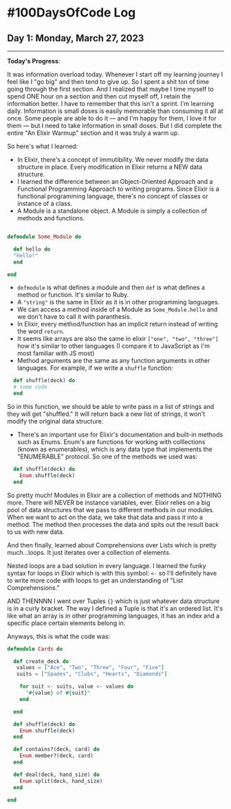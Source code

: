 # #100DaysOfCode Log

## Day 1: Monday, March 27, 2023

<hr>

**Today's Progress**:

It was information overload today. Whenever I start off my learning journey I feel like I "go big" and then tend to give up. So I spent a shit ton of time going through the first section. And I realized that maybe I time myself to spend ONE hour on a section and then cut myself off, I retain the information better. I have to remember that this isn't a sprint. I'm learning daily. Information is small doses is easily memorable than consuming it all at once. Some people are able to do it — and I'm happy for them, I love it for them — but I need to take information in small doses. But I did complete the entire "An Elixir Warmup" section and it was truly a warm up.

So here's what I learned:

- In Elixir, there's a concept of immutibility. We never modify the data structure in place. Every modification in Elixir returns a NEW data structure.
- I learned the difference between an Object-Oriented Approach and a Functional Programming Approach to writing programs. Since Elixir is a functional programming language, there's no concept of classes or instance of a class.
- A Module is a standalone object. A Module is simply a collection of methods and functions.

```elixir

defmodule Some_Module do

  def hello do
  "hello!"
  end

end
```

- `defmodule` is what defines a module and then `def` is what defines a method or function. It's similar to Ruby.
- A `"string"` is the same in Elixir as it is in other programming languages.
- We can access a method inside of a Module as `Some_Module.hello` and we don't have to call it with paranthesis.
- In Elixir, every method/function has an implicit return instead of writing the word `return`.
- It seems like arrays are also the same in elixir `["one", "two", "three"]` how it's similar to other languages (I compare it to JavaScript as I'm most familiar with JS most)
- Method arguments are the same as any function arguments in other languages. For example, if we write a `shuffle` function:

```elixir
  def shuffle(deck) do
  # some code
  end
```

So in this function, we should be able to write pass in a list of strings and they will get "shuffled." It will return back a new list of strings, it won't modify the original data structure.

- There's an important use for Elixir's documentation and built-in methods such as Enums. Enum's are functions for working with colllections (known as enumerables), which is any data type that implements the "ENUMERABLE" protocol. So one of the methods we used was:

```elixir
  def shuffle(deck) do
    Enum.shuffle(deck)
  end
```

So pretty much! Modules in Elixir are a collection of methods and NOTHING more. There will NEVER be instance variables, ever. Elixir relies on a big pool of data structures that we pass to different methods in our modules. When we want to act on the data, we take that data and pass it into a method. The method then processes the data and spits out the result back to us with new data.

And then finally, learned about Comprehensions over Lists which is pretty much...loops. It just iterates over a collection of elements.

Nested loops are a bad solution in every language. I learned the funky syntax for loops in Elixir which is with this symbol: `<-` so I'll definitely have to write more code with loops to get an understanding of "List Comprehensions."

AND THENNNN I went over Tuples `{}` which is just whatever data structure is in a curly bracket. The way I defined a Tuple is that it's an ordered list. It's like what an array is in other programming languages, it has an index and a specific place certain elements belong in.

Anyways, this is what the code was:

```elixir
defmodule Cards do

  def create_deck do
   values = ["Ace", "Two", "Three", "Four", "Five"]
   suits = ["Spades", "Clubs", "Hearts", "Diamonds"]

    for suit <- suits, value <- values do
      "#{value} of #{suit}"
    end

  end

  def shuffle(deck) do
    Enum.shuffle(deck)
  end

  def contains?(deck, card) do
    Enum.member?(deck, card)
  end

  def deal(deck, hand_size) do
    Enum.split(deck, hand_size)
  end

end


```
